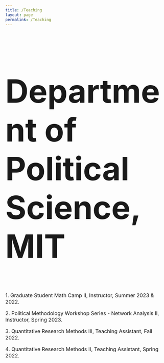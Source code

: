 ```yaml
---
title: /Teaching
layout: page
permalink: /Teaching
---
```


<h2 style="font-size: 100px;">Department of Political Science, MIT</h2>

<font size="3">
<p>
1. Graduate Student Math Camp II, Instructor, Summer 2023 & 2022.
</p>
</font>

<font size="3">
<p>
2. Political Methodology Workshop Series - Network Analysis II, Instructor, Spring 2023.
</p>
</font>

<font size="3">
<p>
3. Quantitative Research Methods III, Teaching Assistant, Fall 2022.
</p>
</font>

<font size="3">
<p>
4. Quantitative Research Methods II, Teaching Assistant, Spring 2022.
</p>
</font>
